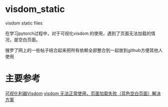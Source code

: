 # visdom_static
visdom static files

在学习pytorch过程中，对于可视化visdom 的使用，遇到了页面无法加载的情况，是空白页面。

搜罗了网上的一些帖子结合起来把所有依赖全部整合到一起放到github方便其他人使用

# 主要参考

[可视化利器Visdom](https://www.cnblogs.com/fanghao/p/10256287.html)
[visdom 无法正常使用，页面加载失败（蓝色空白页面）解决方案](https://blog.csdn.net/yaohaishen/article/details/86175516)
